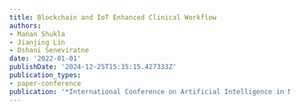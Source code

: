 ```yaml
---
title: Blockchain and IoT Enhanced Clinical Workflow
authors:
- Manan Shukla
- Jianjing Lin
- Oshani Seneviratne
date: '2022-01-01'
publishDate: '2024-12-25T15:35:15.427333Z'
publication_types:
- paper-conference
publication: '*International Conference on Artificial Intelligence in Medicine*'
---
```

